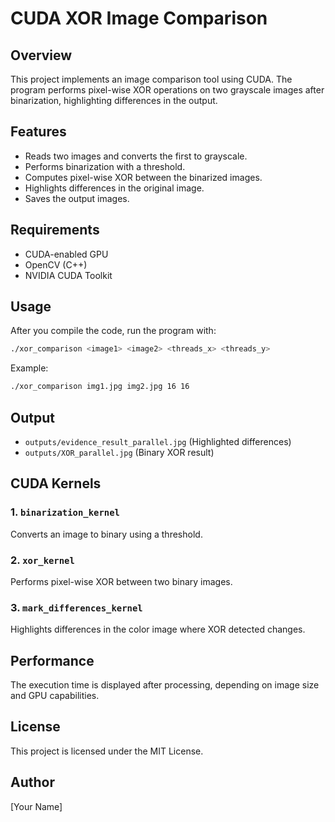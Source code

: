 # CUDA XOR Image Comparison

## Overview
This project implements an image comparison tool using CUDA. The program performs pixel-wise XOR operations on two grayscale images after binarization, highlighting differences in the output.

## Features
- Reads two images and converts the first to grayscale.
- Performs binarization with a threshold.
- Computes pixel-wise XOR between the binarized images.
- Highlights differences in the original image.
- Saves the output images.

## Requirements
- CUDA-enabled GPU
- OpenCV (C++)
- NVIDIA CUDA Toolkit


## Usage
After you compile the code, run the program with:
```sh
./xor_comparison <image1> <image2> <threads_x> <threads_y>
```
Example:
```sh
./xor_comparison img1.jpg img2.jpg 16 16
```

## Output
- `outputs/evidence_result_parallel.jpg` (Highlighted differences)
- `outputs/XOR_parallel.jpg` (Binary XOR result)

## CUDA Kernels
### 1. `binarization_kernel`
Converts an image to binary using a threshold.

### 2. `xor_kernel`
Performs pixel-wise XOR between two binary images.

### 3. `mark_differences_kernel`
Highlights differences in the color image where XOR detected changes.

## Performance
The execution time is displayed after processing, depending on image size and GPU capabilities.

## License
This project is licensed under the MIT License.

## Author
[Your Name]

